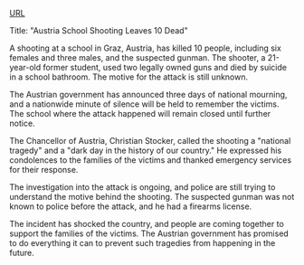 <a href="https://www.bbc.com/news/live/ce3vxrz6rpnt">URL</a>

<p>Title: "Austria School Shooting Leaves 10 Dead"</p>
<p>A shooting at a school in Graz, Austria, has killed 10 people, including six females and three males, and the suspected gunman. The shooter, a 21-year-old former student, used two legally owned guns and died by suicide in a school bathroom. The motive for the attack is still unknown.</p>
<p>The Austrian government has announced three days of national mourning, and a nationwide minute of silence will be held to remember the victims. The school where the attack happened will remain closed until further notice.</p>
<p>The Chancellor of Austria, Christian Stocker, called the shooting a "national tragedy" and a "dark day in the history of our country." He expressed his condolences to the families of the victims and thanked emergency services for their response.</p>
<p>The investigation into the attack is ongoing, and police are still trying to understand the motive behind the shooting. The suspected gunman was not known to police before the attack, and he had a firearms license.</p>
<p>The incident has shocked the country, and people are coming together to support the families of the victims. The Austrian government has promised to do everything it can to prevent such tragedies from happening in the future.</p>
